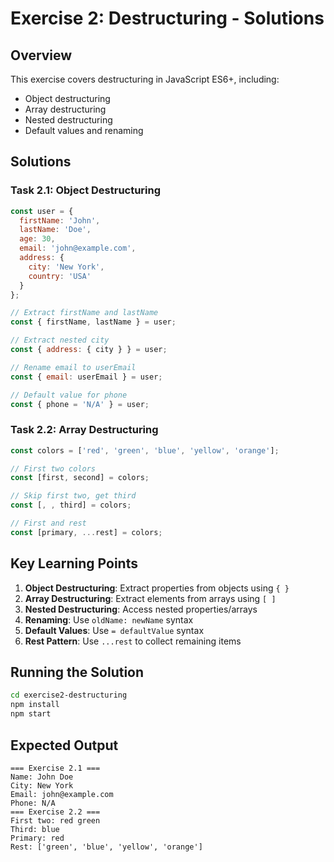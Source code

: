 # Exercise 2: Destructuring - Solutions

## Overview

This exercise covers destructuring in JavaScript ES6+, including:
- Object destructuring
- Array destructuring
- Nested destructuring
- Default values and renaming

## Solutions

### Task 2.1: Object Destructuring

```javascript
const user = {
  firstName: 'John',
  lastName: 'Doe',
  age: 30,
  email: 'john@example.com',
  address: {
    city: 'New York',
    country: 'USA'
  }
};

// Extract firstName and lastName
const { firstName, lastName } = user;

// Extract nested city
const { address: { city } } = user;

// Rename email to userEmail
const { email: userEmail } = user;

// Default value for phone
const { phone = 'N/A' } = user;
```

### Task 2.2: Array Destructuring

```javascript
const colors = ['red', 'green', 'blue', 'yellow', 'orange'];

// First two colors
const [first, second] = colors;

// Skip first two, get third
const [, , third] = colors;

// First and rest
const [primary, ...rest] = colors;
```

## Key Learning Points

1. **Object Destructuring**: Extract properties from objects using `{ }`
2. **Array Destructuring**: Extract elements from arrays using `[ ]`
3. **Nested Destructuring**: Access nested properties/arrays
4. **Renaming**: Use `oldName: newName` syntax
5. **Default Values**: Use `= defaultValue` syntax
6. **Rest Pattern**: Use `...rest` to collect remaining items

## Running the Solution

```bash
cd exercise2-destructuring
npm install
npm start
```

## Expected Output

```
=== Exercise 2.1 ===
Name: John Doe
City: New York
Email: john@example.com
Phone: N/A
=== Exercise 2.2 ===
First two: red green
Third: blue
Primary: red
Rest: ['green', 'blue', 'yellow', 'orange']
```
